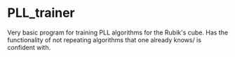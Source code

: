 # PLL_trainer
Very basic program for training PLL algorithms for the Rubik's cube. Has the functionality of not repeating algorithms that one already knows/ is confident with.
